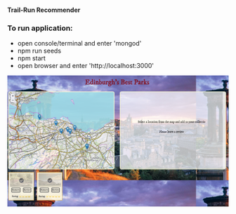 ####  Trail-Run Recommender

### To run application:
- open console/terminal and enter 'mongod'
- npm run seeds
- npm start
- open browser and enter 'http://localhost:3000'

![alt text](screenshot1.png 'height=20px' )
